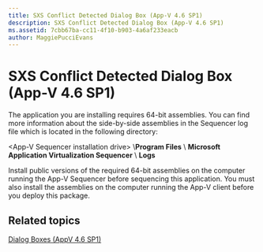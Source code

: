 ```yaml
---
title: SXS Conflict Detected Dialog Box (App-V 4.6 SP1)
description: SXS Conflict Detected Dialog Box (App-V 4.6 SP1)
ms.assetid: 7cbb67ba-cc11-4f10-b903-4a6af233eacb
author: MaggiePucciEvans
---
```


# SXS Conflict Detected Dialog Box (App-V 4.6 SP1)


The application you are installing requires 64-bit assemblies. You can find more information about the side-by-side assemblies in the Sequencer log file which is located in the following directory:

&lt;App-V Sequencer installation drive&gt; \\**Program Files** \\ **Microsoft Application Virtualization Sequencer** \\ **Logs**

Install public versions of the required 64-bit assemblies on the computer running the App-V Sequencer before sequencing this application. You must also install the assemblies on the computer running the App-V client before you deploy this package.

## Related topics


[Dialog Boxes (AppV 4.6 SP1)](dialog-boxes--appv-46-sp1-.md)

 

 





